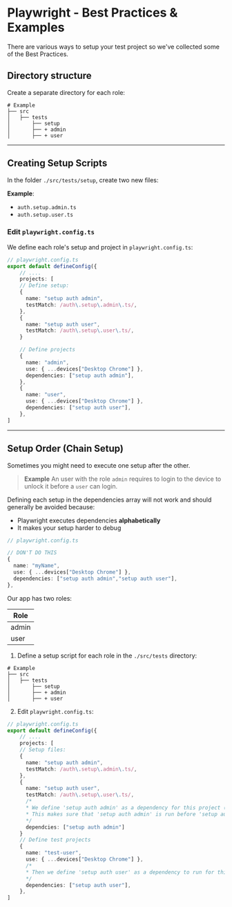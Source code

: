# Playwright - Best Practices & Examples

There are various ways to setup your test project so we've collected some of the Best Practices.

## Directory structure

Create a separate directory for each role:

```text
# Example
├── src
│   ├── tests
│       ├── setup
│       ├── + admin
│       ├── + user
```

---

## Creating Setup Scripts

In the folder `./src/tests/setup`, create two new files:

**Example**:

- `auth.setup.admin.ts`
- `auth.setup.user.ts`

### Edit `playwright.config.ts`

We define each role's setup and project in `playwright.config.ts`:

```TypeScript
// playwright.config.ts
export default defineConfig({
    // ....
    projects: [
    // Define setup:
    {
      name: "setup auth admin",
      testMatch: /auth\.setup\.admin\.ts/,
    },
    {
      name: "setup auth user",
      testMatch: /auth\.setup\.user\.ts/,
    }

    // Define projects
    {
      name: "admin",
      use: { ...devices["Desktop Chrome"] },
      dependencies: ["setup auth admin"],
    },
    {
      name: "user",
      use: { ...devices["Desktop Chrome"] },
      dependencies: ["setup auth user"],
    },
]
```

---

## Setup Order (Chain Setup)

Sometimes you might need to execute one setup after the other.

> **Example**
> An user with the role `admin` requires to login to the device to unlock it before a `user` can login.

Defining each setup in the dependencies array will not work and should generally be avoided because:

- Playwright executes dependencies **alphabetically**
- It makes your setup harder to debug

```TypeScript
// playwright.config.ts

// DON'T DO THIS
{
  name: "myName",
  use: { ...devices["Desktop Chrome"] },
  dependencies: ["setup auth admin","setup auth user"],
},
```

Our app has two roles:

| Role  |
| ----- |
| admin |
| user  |

1. Define a setup script for each role in the `./src/tests` directory:

```text
# Example
├── src
│   ├── tests
│       ├── setup
│       ├── + admin
│       ├── + user
```

2. Edit `playwright.config.ts`:

```TypeScript
// playwright.config.ts
export default defineConfig({
    // ....
    projects: [
    // Setup files:
    {
      name: "setup auth admin",
      testMatch: /auth\.setup\.admin\.ts/,
    },
    {
      name: "setup auth user",
      testMatch: /auth\.setup\.user\.ts/,
      /*
      * We define 'setup auth admin' as a dependency for this project (setup).
      * This makes sure that 'setup auth admin' is run before 'setup auth user'
      */
      dependcies: ["setup auth admin"]
    }
    // Define test projects
    {
      name: "test-user",
      use: { ...devices["Desktop Chrome"] },
      /*
      * Then we define 'setup auth user' as a dependency to run for this project.
      */
      dependencies: ["setup auth user"],
    },
]
```
